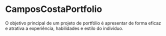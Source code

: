# CamposCostaPortfolio
O objetivo principal de um projeto de portfólio é apresentar de forma eficaz e atrativa a experiência, habilidades e estilo do indivíduo. 
